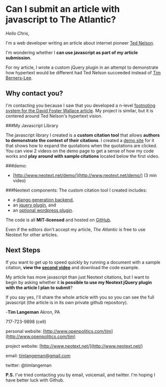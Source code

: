 # Can I submit an article with javascript to The Atlantic?

*Hello Chris*,

I'm a web developer writing an article about internet pioneer [Ted Nelson](https://en.wikipedia.org/wiki/Ted_Nelson).

I'm wondering whether I **can use javascript as part of my article submission**.

For my article, I wrote a custom jQuery plugin in an attempt to demonstrate how hypertext would be different had Ted Nelson succeeded instead of [Tim Berners-Lee](https://www.w3.org/People/Berners-Lee/).

Why contact you?
-----------------
I'm contacting you because I saw that you developed a n-level [footnoting system for the David Foster Wallace article](https://github.com/theatlantic/host). My project is similar, but it is centered around Ted Nelson's hypertext vision.

###My Javascript Library

The javascript library I created is a **custom citation tool** that allows **authors to demonstrate the context of their citations**. I created a [demo site](http://www.neotext.net/demo/) for it that shows how to expand the quotations when the quotations are clicked. You can view 2 videos on the demo page to get a sense of how my code works and **play around with sample citations** located below the first video.

###demo:
  * [http://www.neotext.net/demo/](http://www.neotext.net/demo/) (3 min video)



###Neotext components:
The custom citation tool I created includes:

  * a [django generation backend](https://github.com/neotext/neotext-django-server),
  * an [jquery plugin](https://github.com/neotext/neotext-quote-context), and
  * an [optional wordpress plugin](https://github.com/neotext/neotext-wordpress).
  
The code is all **MIT-licensed** and hosted on [GitHub](https://github.com/neotext/).

Even if the editors don't accept my article, *The Atlantic* is free to use Neotext for other articles.

Next Steps
-----------
If you want to get up to speed quickly by running a document with a sample citation,  **view the [second video](http://www.neotext.net/demo/#sample-code)** and download the code example.

My article has more javascript than just Neotext citations, but I want to begin by asking whether it **is possible to use my Neotext jQuery plugin with the article I plan to submit**?

If you say yes, I'll share the whole article with you so you can see the full javascript (the article is in its own private github repository).


-**Tim Langeman**
Akron, PA

717-723-9898 (cell)

personal website: [http://www.openpolitics.com/tim](http://www.openpolitics.com/tim)

project website: [http://www.neotext.net/](http://www.neotext.net/)

email: timlangeman@gmail.com

twitter: @timlangeman


**P.S.** I've tried contacting you by email, voicemail, and twitter.  I'm hoping I have better luck with Github.
